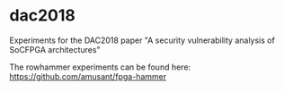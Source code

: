 # dac2018
Experiments for the DAC2018 paper "A security vulnerability analysis of SoCFPGA architectures"


The rowhammer experiments can be found here:
https://github.com/amusant/fpga-hammer
